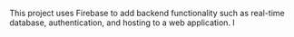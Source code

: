 This project uses Firebase to add backend functionality such as real-time database, authentication, and hosting to a web application. I
